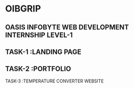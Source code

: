 # OIBGRIP
OASIS INFOBYTE WEB DEVELOPMENT INTERNSHIP 
LEVEL-1
--------

TASK-1 :LANDING PAGE
------
TASK-2 :PORTFOLIO
------
TASK-3 :TEMPERATURE CONVERTER WEBSITE
